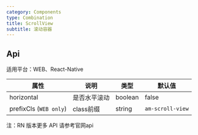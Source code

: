 ```yaml
---
category: Components
type: Combination
title: ScrollView
subtitle: 滚动容器
---
```


## Api

适用平台：WEB、React-Native

属性 | 说明 | 类型 | 默认值
----|-----|------|------
| horizontal | 是否水平滚动 | boolean | false |
| prefixCls (`WEB only`) |  class前缀 | string | `am-scroll-view` |

注：RN 版本更多 API 请参考官网api
